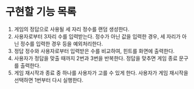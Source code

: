 # 구현할 기능 목록

1. 게임의 정답으로 사용될 세 자리 정수를 랜덤 생성한다.
2. 사용자로부터 3자리 수를 입력받는다. 정수가 아닌 값을 입력한 경우, 세 자리가 아닌 정수를 입력한 경우 등을 예외처리한다.
3. 정답 정수와 사용자로부터 입력받은 수를 비교하여, 힌트를 화면에 출력한다.
4. 사용자가 정답을 맞출 때까지 2번과 3번을 반복한다. 정답을 맞추면 게임 종료 문구를 출력한다.
5. 게임 재시작과 종료 중 하나를 사용자가 고를 수 있게 한다. 사용자가 게임 재시작을 선택하면 1번부터 다시 실행한다.